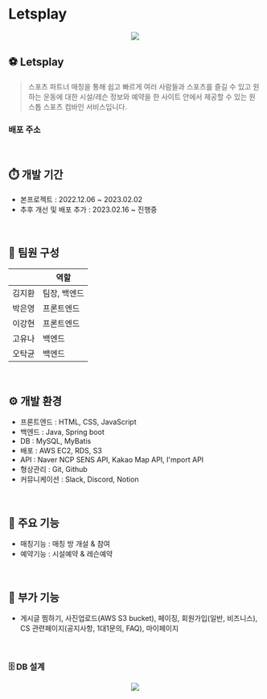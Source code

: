 # Letsplay

<p align="center">
 <img src="https://user-images.githubusercontent.com/66414424/231442346-2219686e-1090-42b5-ac49-b0f6b65da761.png">

</p>

## ⚽️ Letsplay
> 스포츠 파트너 매칭을 통해 쉽고 빠르게 여러 사람들과 스포츠를 즐길 수 있고 원하는 운동에 대한 시설/레슨 정보와 예약을 한 사이트 안에서 제공할 수 있는 원스톱 스포츠 컴바인 서비스입니다.

### 배포 주소
<br>

## ⏱️ 개발 기간
- 본프로젝트 : 2022.12.06 ~ 2023.02.02
- 추후 개선 및 배포 추가 : 2023.02.16 ~ 진행중
<br>

## 👥 팀원 구성
|  | 역할 |
| ------------ | ------------- |
| 김지환 | 팀장, 백엔드  |
| 박은영 | 프론트엔드 |
| 이강현 | 프론트엔드 |
| 고유나 | 백엔드 |
| 오탁균 | 백엔드 |
<br>

## ⚙️ 개발 환경
- 프론트엔드 : HTML, CSS, JavaScript
- 백엔드 : Java, Spring boot
- DB : MySQL, MyBatis
- 배포 : AWS EC2, RDS, S3
- API : Naver NCP SENS API, Kakao Map API, I'mport API
- 형상관리 : Git, Github
- 커뮤니케이션 : Slack, Discord, Notion
<br>

## 📌 주요 기능
- 매칭기능 : 매칭 방 개설 & 참여
- 예약기능 : 시설예약 & 레슨예약
<br>

## 📌 부가 기능
- 게시글 찜하기, 사진업로드(AWS S3 bucket), 페이징, 회원가입(일반, 비즈니스), CS 관련페이지(공지사항, 1대1문의, FAQ), 마이페이지
<br>

### 🗄️ DB 설계
<p align="center">
 <img src="https://user-images.githubusercontent.com/66414424/231448131-8913f8fc-6704-4ffb-b7ac-2b9cd1cdae57.png">
</p>
<br>

